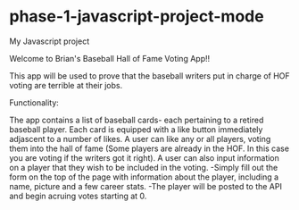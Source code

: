 # phase-1-javascript-project-mode
My Javascript project


Welcome to Brian's Baseball Hall of Fame Voting App!!

This app will be used to prove that the baseball writers put in charge of HOF voting are terrible at their jobs.

Functionality:

The app contains a list of baseball cards- each pertaining to a retired baseball player.
Each card is equipped with a like button immediately adjascent to a number of likes.
A user can like any or all players, voting them into the hall of fame (Some players are already in the HOF. In this case you are voting if the writers got it right).
A user can also input information on a player that they wish to be included in the voting.
  -Simply fill out the form on the top of the page with information about the player, including a name, picture and a few career stats.
  -The player will be posted to the API and begin acruing votes starting at 0.
